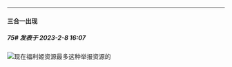 
*****

####  三合一出现  
##### 75#       发表于 2023-2-8 16:07

<img src="https://static.saraba1st.com/image/smiley/face2017/212.png" referrerpolicy="no-referrer">现在福利姬资源最多这种举报资源的

